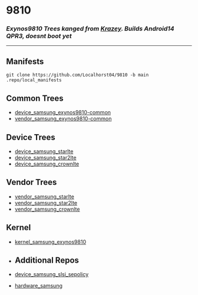# 9810

### *Exynos9810 Trees kanged from [Krazey](https://github.com/ExyHyperBrick). Builds Android14 QPR3, doesnt boot yet*

---

## Manifests
`git clone https://github.com/Localhorst04/9810 -b main .repo/local_manifests`

## Common Trees
- [device_samsung_exynos9810-common](https://github.com/Localhorst04/device_samsung_exynos9810-common/)
- [vendor_samsung_exynos9810-common](https://github.com/Localhorst04/vendor_samsung_exynos9810-common/)

## Device Trees
- [device_samsung_starlte](https://github.com/Localhorst04/device_samsung_starlte/)
- [device_samsung_star2lte](https://github.com/Localhorst04/device_samsung_star2lte/)
- [device_samsung_crownlte](https://github.com/Localhorst04/device_samsung_crownlte/)

## Vendor Trees
- [vendor_samsung_starlte](https://github.com/Localhorst04/vendor_samsung_starlte/)
- [vendor_samsung_star2lte](https://github.com/Localhorst04/vendor_samsung_star2lte/)
- [vendor_samsung_crownlte](https://github.com/Localhorst04/vendor_samsung_crownlte/)

## Kernel
- [kernel_samsung_exynos9810](https://github.com/Localhorst04/kernel_samsung_exynos9810/)

- ## Additional Repos
- [device_samsung_slsi_sepolicy](https://github.com/LineageOS/android_device_samsung_slsi_sepolicy)
- [hardware_samsung](https://github.com/LineageOS/android_hardware_samsung)
